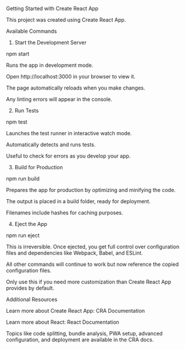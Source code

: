 Getting Started with Create React App

This project was created using Create React App.

Available Commands

1. Start the Development Server

npm start


Runs the app in development mode.

Open http://localhost:3000
 in your browser to view it.

The page automatically reloads when you make changes.

Any linting errors will appear in the console.

2. Run Tests

npm test


Launches the test runner in interactive watch mode.

Automatically detects and runs tests.

Useful to check for errors as you develop your app.

3. Build for Production

npm run build


Prepares the app for production by optimizing and minifying the code.

The output is placed in a build folder, ready for deployment.

Filenames include hashes for caching purposes.

4. Eject the App

npm run eject


This is irreversible. Once ejected, you get full control over configuration files and dependencies like Webpack, Babel, and ESLint.

All other commands will continue to work but now reference the copied configuration files.

Only use this if you need more customization than Create React App provides by default.

Additional Resources

Learn more about Create React App: CRA Documentation

Learn more about React: React Documentation

Topics like code splitting, bundle analysis, PWA setup, advanced configuration, and deployment are available in the CRA docs.
